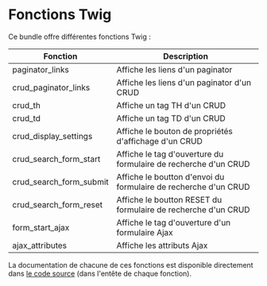 # Fonctions Twig

Ce bundle offre différentes fonctions Twig :

| Fonction | Description |
| -------- | ----------- |
| paginator_links | Affiche les liens d'un paginator |
| crud_paginator_links | Affiche les liens d'un paginator d'un CRUD |
| crud_th | Affiche un tag TH d'un CRUD |
| crud_td | Affiche un tag TD d'un CRUD |
| crud_display_settings | Affiche le bouton de propriétés d'affichage d'un CRUD |
| crud_search_form_start | Affiche le tag d'ouverture du formulaire de recherche d'un CRUD |
| crud_search_form_submit | Affiche le boutton d'envoi du formulaire de recherche d'un CRUD |
| crud_search_form_reset | Affiche le boutton RESET du formulaire de recherche d'un CRUD |
| form_start_ajax | Affiche le tag d'ouverture d'un formulaire Ajax |
| ajax_attributes | Affiche les attributs Ajax |


La documentation de chacune de ces fonctions est disponible directement dans [le code source](../../src/Twig/CrudExtension.php) (dans l'entête de chaque fonction).

